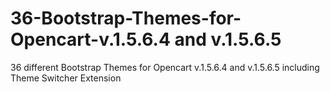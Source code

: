 # 36-Bootstrap-Themes-for-Opencart-v.1.5.6.4 and v.1.5.6.5
36 different Bootstrap Themes for Opencart v.1.5.6.4 and v.1.5.6.5
including Theme Switcher Extension
